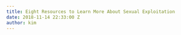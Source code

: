 ```yaml
---
title: Eight Resources to Learn More About Sexual Exploitation
date: 2018-11-14 22:33:00 Z
author: kim
---
```


